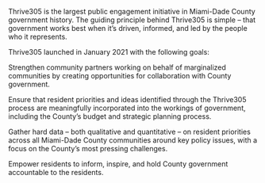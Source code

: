 Thrive305 is the largest public engagement initiative in Miami-Dade County government history. The guiding principle behind Thrive305 is simple – that government works best when it’s driven, informed, and led by the people who it represents.

Thrive305 launched in January 2021 with the following goals:

Strengthen community partners working on behalf of marginalized communities by creating opportunities for collaboration with County government.

Ensure that resident priorities and ideas identified through the Thrive305 process are meaningfully incorporated into the workings of government, including the County’s budget and strategic planning process.

Gather hard data – both qualitative and quantitative – on resident priorities across all Miami-Dade County communities around key policy issues, with a focus on the County’s most pressing challenges.

Empower residents to inform, inspire, and hold County government​ accountable to the residents.
